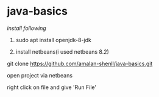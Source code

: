 # java-basics

*install following*

1) sudo apt install openjdk-8-jdk

2) install netbeans(i used netbeans 8.2)

git clone https://github.com/amalan-shenll/java-basics.git

open project via netbeans

right click on file and give 'Run File'

